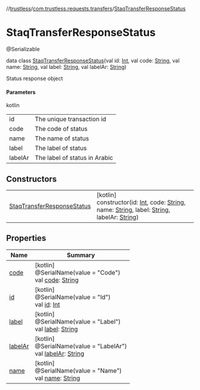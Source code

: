 //[trustless](../../../index.md)/[com.trustless.requests.transfers](../index.md)/[StaqTransferResponseStatus](index.md)

# StaqTransferResponseStatus

@Serializable

data class [StaqTransferResponseStatus](index.md)(val id: [Int](https://kotlinlang.org/api/latest/jvm/stdlib/kotlin/-int/index.html), val code: [String](https://kotlinlang.org/api/latest/jvm/stdlib/kotlin/-string/index.html), val name: [String](https://kotlinlang.org/api/latest/jvm/stdlib/kotlin/-string/index.html), val label: [String](https://kotlinlang.org/api/latest/jvm/stdlib/kotlin/-string/index.html), val labelAr: [String](https://kotlinlang.org/api/latest/jvm/stdlib/kotlin/-string/index.html))

Status response object

#### Parameters

kotlin

| | |
|---|---|
| id | The unique transaction id |
| code | The code of status |
| name | The name of status |
| label | The label of status |
| labelAr | The label of status in Arabic |

## Constructors

| | |
|---|---|
| [StaqTransferResponseStatus](-staq-transfer-response-status.md) | [kotlin]<br>constructor(id: [Int](https://kotlinlang.org/api/latest/jvm/stdlib/kotlin/-int/index.html), code: [String](https://kotlinlang.org/api/latest/jvm/stdlib/kotlin/-string/index.html), name: [String](https://kotlinlang.org/api/latest/jvm/stdlib/kotlin/-string/index.html), label: [String](https://kotlinlang.org/api/latest/jvm/stdlib/kotlin/-string/index.html), labelAr: [String](https://kotlinlang.org/api/latest/jvm/stdlib/kotlin/-string/index.html)) |

## Properties

| Name | Summary |
|---|---|
| [code](code.md) | [kotlin]<br>@SerialName(value = &quot;Code&quot;)<br>val [code](code.md): [String](https://kotlinlang.org/api/latest/jvm/stdlib/kotlin/-string/index.html) |
| [id](id.md) | [kotlin]<br>@SerialName(value = &quot;Id&quot;)<br>val [id](id.md): [Int](https://kotlinlang.org/api/latest/jvm/stdlib/kotlin/-int/index.html) |
| [label](label.md) | [kotlin]<br>@SerialName(value = &quot;Label&quot;)<br>val [label](label.md): [String](https://kotlinlang.org/api/latest/jvm/stdlib/kotlin/-string/index.html) |
| [labelAr](label-ar.md) | [kotlin]<br>@SerialName(value = &quot;LabelAr&quot;)<br>val [labelAr](label-ar.md): [String](https://kotlinlang.org/api/latest/jvm/stdlib/kotlin/-string/index.html) |
| [name](name.md) | [kotlin]<br>@SerialName(value = &quot;Name&quot;)<br>val [name](name.md): [String](https://kotlinlang.org/api/latest/jvm/stdlib/kotlin/-string/index.html) |
